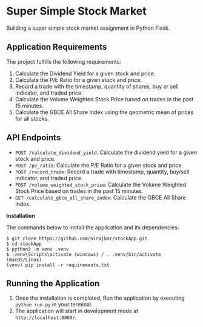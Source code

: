 # Super Simple Stock Market
Building a super simple stock market assignment in Python Flask.

## Application Requirements

The project fulfills the following requirements:

1. Calculate the Dividend Yield for a given stock and price.
2. Calculate the P/E Ratio for a given stock and price.
3. Record a trade with the timestamp, quantity of shares, buy or sell indicator, and traded price.
4. Calculate the Volume Weighted Stock Price based on trades in the past 15 minutes.
5. Calculate the GBCE All Share Index using the geometric mean of prices for all stocks.

## API Endpoints

- `POST /calculate_dividend_yield`: Calculate the dividend yield for a given stock and price.
- `POST /pe_ratio`: Calculate the P/E Ratio for a given stock and price.
- `POST /record_trade`: Record a trade with timestamp, quantity, buy/sell indicator, and traded price.
- `POST /volume_weighted_stock_price`: Calculate the Volume Weighted Stock Price based on trades in the past 15 minutes.
- `GET /calculate_gbce_all_share_index`: Calculate the GBCE All Share Index.
  



**Installation**

The commands below to install the application and its dependencies:

    $ git clone https://github.com/nirajkmr/stockApp.git
    $ cd stockApp
    $ python3 -m venv .venv
    $ .venv\Scripts\activate (windows) / . .venv/bin/activate (macOS/Linux)
    (venv) pip install -r requirements.txt 

## Running the Application

1. Once the installation is completed, Run the application by executing `python run.py` in your terminal.
2. The application will start in development mode at `http://localhost:8000/`.
